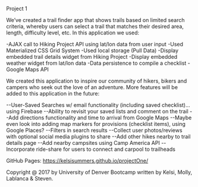 Project 1

We’ve created a trail finder app that shows trails based on limited search criteria, whereby users can select a trail that matches their desired area, length, difficulty level, etc. In this application we used:

  -AJAX call to Hiking Project API using lat/lon data from user input
  -Used Materialized CSS Grid System
  -Used local storage (Pull Data)
    -Display embedded trail details widget from Hiking Project
    -Display embedded weather widget from lat/lon data
    -Data persistence to compile a checklist
  -Google Maps API
  
We created this application to inspire our community of hikers, bikers and campers who seek out the love of an adventure. More features will be added to this application in the future:


--User-Saved Searches w/ email functionality (including saved checklist)... using Firebase
--Ability to revisit your saved lists and comment on the trail
--Add directions functionality and time to arrival from Google Maps
--Maybe even look into adding map markers for provisions (checklist items), using Google Places?
--Filters in search results
--Collect user photos/reviews with optional social media plugins to share
--Add other hikes nearby to trail details page
--Add nearby campsites using Camp America API
--Incorporate ride-share for users to connect and carpool to trailheads





GitHub Pages: https://kelsisummers.github.io/projectOne/

Copyright @ 2017 by University of Denver Bootcamp written by Kelsi, Molly, Lablanca & Steven.
